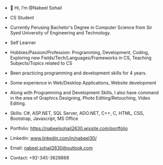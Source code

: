 - 👋 Hi, I’m @Nabeel Sohail

- CS Student
- Currently Perusing Bachelor's Degree in Computer Science from Sir Syed University of Engineering and Technology.

- Self Learner
- Hobbies/Passion/Profession: Programming, Development, Coding, Exploring new Fields/Tech/Languages/Frameworks in CS, Teaching Subjects/Topics related to CS
- Been practicing programming and development skills for 4 years.
- Some experience in Web/Desktop Applications, Website development
- Along with Programming and Development Skills, I also have command in the area of Graphics Designing, Photo Editing/Retouching, Video Editing.

- Skills: C#, ASP.NET, SQL Server, ADO.NET, C++, C, HTML, CSS, Bootstrap, Javascript, MS Office 

- Portfolio: https://nabeelsohail2630.wixsite.com/portfolio
- Linkedin: www.linkedin.com/in/nabeel30/ 
- Email: nabeel.sohail2630@outlook.com 
- Contact: +92-345-3628868

<!---
NabeelSohail-30/NabeelSohail-30 is a ✨ special ✨ repository because its `README.md` (this file) appears on your GitHub profile.
You can click the Preview link to take a look at your changes.
--->
